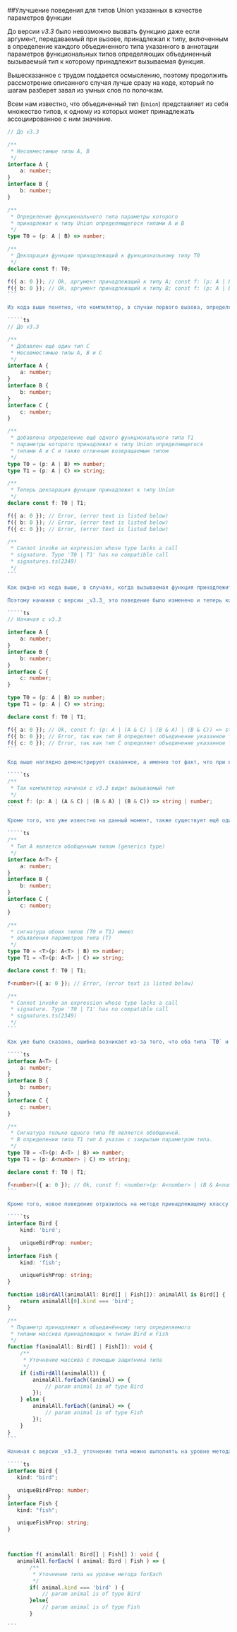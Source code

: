 ##Улучшение поведения для типов Union указанных в качестве параметров функции

До версии _v3.3_ было невозможно вызвать функцию даже если аргумент, передаваемый при вызове, принадлежал к типу, включенным в определение каждого объединенного типа указанного в аннотации параметров функциональных типов определяющих объединенный вызываемый тип к которому принадлежит вызываемая функция.

Вышесказанное с трудом поддается осмыслению, поэтому продолжить рассмотрение описанного случая лучше сразу на коде, который по шагам разберет завал из умных слов по полочкам.

Всем нам известно, что объединенный тип (`Union`) представляет из себя множество типов, к одному из которых может принадлежать ассоциированное с ним значение.

`````ts
// До v3.3

/**
 * Несовместимые типы A, B
 */
interface A {
    a: number;
}
interface B {
    b: number;
}

/**
 * Определение функционального типа параметры которого
 * принадлежат к типу Union определяющегося типами A и B
 */
type T0 = (p: A | B) => number;

/**
 * Декларация функции принадлежащий к функциональному типу T0
 */
declare const f: T0;

f({ a: 0 }); // Ok, аргумент принадлежащий к типу A; const f: (p: A | B) => number
f({ b: 0 }); // Ok, аргумент принадлежащий к типу B; const f: (p: A | B) => number
```

Из кода выше понятно, что компилятор, в случаи первого вызова, определяет принадлежность аргумента к типу `A`, а во втором к типу `B`. Все предельно просто, поэтому перейдем к следующему шагу и расширим пример.

`````ts
// До v3.3

/**
 * Добавлен ещё один тип C
 * Несовместимые типы A, B и C
 */
interface A {
    a: number;
}
interface B {
    b: number;
}
interface C {
    c: number;
}

/**
 * добавлена определение ещё одного функционального типа T1
 * параметры которого принадлежат к типу Union определяющегося
 * типами A и C и также отличным возвращаемым типом
 */
type T0 = (p: A | B) => number;
type T1 = (p: A | C) => string;

/**
 * Теперь декларация функции принадлежит к типу Union
 */
declare const f: T0 | T1;

f({ a: 0 }); // Error, (error text is listed below)
f({ b: 0 }); // Error, (error text is listed below)
f({ c: 0 }); // Error, (error text is listed below)

/**
 * Cannot invoke an expression whose type lacks a call
 * signature. Type 'T0 | T1' has no compatible call
 * signatures.ts(2349)
 */
```

Как видно из кода выше, в случаях, когда вызываемая функция принадлежит к типу `Union` определенному функциональными типами, в параметрах которых также указаны объединенные типы, даже не смотря на то, что их определение включает общий для всех тип `A`, возникает ошибка. Это кажется нелогичным, так как тип объединение вызывающий ошибку определяется типами, которые по отдельности к ней не приводят.

Поэтому начиная с версии _v3.3_ это поведение было изменено и теперь код из второго примера не приводит к ошибке.

`````ts
// Начиная с v3.3

interface A {
    a: number;
}
interface B {
    b: number;
}
interface C {
    c: number;
}

type T0 = (p: A | B) => number;
type T1 = (p: A | C) => string;

declare const f: T0 | T1;

f({ a: 0 }); // Ok, const f: (p: A | (A & C) | (B & A) | (B & C)) => string | number
f({ b: 0 }); // Error, так как тип B определяет объединение указанное только в параметрах типа T0
f({ c: 0 }); // Error, так как тип С определяет объединение указанное только в параметрах типа T1
```

Код выше наглядно демонстрирует сказанное, а именно тот факт, что при вызове функции с аргументом принадлежащем к типу `A`, который является общим для всех определений типов Union, компилятор рассматривает вызываемую функцию основываясь сразу на двух функциональных типах `T0` и `T1` -

`````ts
/**
 * Так компилятор начиная с v3.3 видит вызываемый тип
 */
const f: (p: A | (A & C) | (B & A) | (B & C)) => string | number;
```

Кроме того, что уже известно на данный момент, также существует ещё один случай при котором новое поведение работать не будет. Таким случаем является ограничение на использование функциональных обобщены типов. Новое поведение не будет работать, если объединенный тип определяется более чем одним обобщенным вызываемым типом.

`````ts
/**
 * Тип A является обобщенным типом (generics type)
 */
interface A<T> {
    a: number;
}
interface B {
    b: number;
}
interface C {
    c: number;
}

/**
 * сигнатура обоих типов (T0 и T1) имеют
 * объявления параметров типа (T)
 */
type T0 = <T>(p: A<T> | B) => number;
type T1 = <T>(p: A<T> | C) => string;

declare const f: T0 | T1;

f<number>({ a: 0 }); // Error, (error text is listed below)

/**
 * Cannot invoke an expression whose type lacks a call
 * signature. Type 'T0 | T1' has no compatible call
 * signatures.ts(2349)
 */
```

Как уже было сказано, ошибка возникает из-за того, что оба типа `T0` и `T1` являются обобщенными. Но обобщенные типы в реальной практике обычное явление, при возникновении подобного случая единственных выход прибегнуть к механизму закрытия типозаполнителя.

`````ts
interface A<T> {
    a: number;
}
interface B {
    b: number;
}
interface C {
    c: number;
}

/**
 * Сигнатура только одного типа T0 является обобщенной.
 * В определении типа T1 тип A указан с закрытым параметром типа.
 */
type T0 = <T>(p: A<T> | B) => number;
type T1 = (p: A<number> | C) => string;

declare const f: T0 | T1;

f<number>({ a: 0 }); // Ok, const f: <number>(p: A<number> | (B & A<number>) | (B & C) | (A<number> & C)) => string | number
```

Кроме того, новое поведение отразилось на методе принадлежащему классу `Array`, а именно `forEach`. До версии _v3.3_, в случаях когда операции выполнялись над объектом принадлежащем к объединенному типу определенного массивами принадлежащих к разным типам, итерировать с помощью метода `forEach` над ним можно было лишь после его уточнения.

`````ts
interface Bird {
    kind: 'bird';

    uniqueBirdProp: number;
}
interface Fish {
    kind: 'fish';

    uniqueFishProp: string;
}

function isBirdAll(animalAll: Bird[] | Fish[]): animalAll is Bird[] {
    return animalAll[0].kind === 'bird';
}

/**
 * Параметр принадлежит к объединённому типу определяемого
 * типами массива принадлежащих к типам Bird и Fish
 */
function f(animalAll: Bird[] | Fish[]): void {
    /**
     * Уточнение массива с помощью защитника типа
     */
    if (isBirdAll(animalAll)) {
        animalAll.forEach((animal) => {
            // param animal is of type Bird
        });
    } else {
        animalAll.forEach((animal) => {
            // param animal is of type Fish
        });
    }
}
```

Начиная с версии _v3.3_ уточнение типа можно выполнять на уровне метода `forEach` -

`````ts
interface Bird {
   kind: "bird";

   uniqueBirdProp: number;
}
interface Fish {
   kind: "fish";

   uniqueFishProp: string;
}



function f( animalAll: Bird[] | Fish[] ): void {
   animalAll.forEach( ( animal: Bird | Fish ) => {
       /**
        * Уточнение типа на уровне метода forEach
        */
       if( animal.kind === 'bird' ) {
           // param animal is of type Bird
       }else{
           // param animal is of type Fish
       }

```
